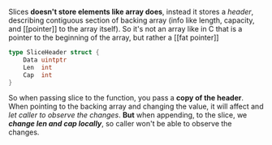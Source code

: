 Slices **doesn't store elements like array does**, instead it stores a *header*, describing contiguous section of backing array (info like length, capacity, and [[pointer]] to the array itself).
So it's not an array like in C that is a pointer to the beginning of the array, but rather a [[fat pointer]]
```go
type SliceHeader struct {
    Data uintptr
    Len  int
    Cap  int
}
```
So when passing slice to the function, you pass a **copy of the header**.
When pointing to the backing array and changing the value, it will affect and *let caller to observe the changes*.
**But** when appending, to the slice, we ***change len and cap locally***, so caller won't be able to observe the changes.

